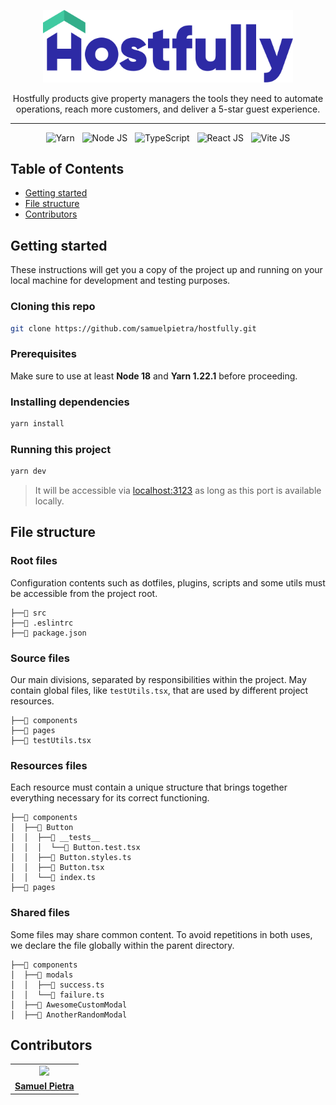 <p align="center">
<img src="src/assets/full-logo.svg" width="400">
</p>

<p align="center">
Hostfully products give property managers the tools they need to automate operations, reach more customers, and deliver a 5-star guest experience.
</p>

---

<p align="center">
  <img alt="Yarn" src="https://img.shields.io/badge/yarn-%232C8EBB.svg?style=for-the-badge&logo=yarn&logoColor=white">
  &nbsp;
  <img alt="Node JS" src="https://img.shields.io/badge/node.js-6DA55F?style=for-the-badge&logo=node.js&logoColor=white">
  &nbsp;
  <img alt="TypeScript" src="https://img.shields.io/badge/typescript-%23007ACC.svg?style=for-the-badge&logo=typescript&logoColor=white">
  &nbsp;
  <img alt="React JS" src="https://img.shields.io/badge/react-%2320232a.svg?style=for-the-badge&logo=react&logoColor=%2361DAFB">
  &nbsp;
  <img alt="Vite JS" src="https://img.shields.io/badge/vite-%23646CFF.svg?style=for-the-badge&logo=vite&logoColor=white">
</p>

## Table of Contents

- [Getting started](#getting-started)
- [File structure](#file-structure)
- [Contributors](#contributors)

## Getting started

These instructions will get you a copy of the project up and running on your local machine for development and testing purposes.

### Cloning this repo

```bash
git clone https://github.com/samuelpietra/hostfully.git
```

### Prerequisites

Make sure to use at least **Node 18** and **Yarn 1.22.1** before proceeding.

### Installing dependencies

```bash
yarn install
```

### Running this project

```bash
yarn dev
```

> It will be accessible via [localhost:3123](http://localhost:3123) as long as this port is available locally.

## File structure

### Root files

Configuration contents such as dotfiles, plugins, scripts and some utils must be accessible from the project root.

```
├──📁 src
├──👾 .eslintrc
├──👾 package.json
```

### Source files

Our main divisions, separated by responsibilities within the project. May contain global files, like `testUtils.tsx`, that are used by different project resources.

```
├──📁 components
├──📁 pages
├──👾 testUtils.tsx
```

### Resources files

Each resource must contain a unique structure that brings together everything necessary for its correct functioning.

```
├──📁 components
│  ├──📁 Button
│  │  ├──📁 __tests__
│  │  │  └──👾 Button.test.tsx
│  │  ├──👾 Button.styles.ts
│  │  ├──👾 Button.tsx
│  │  └──👾 index.ts
├──📁 pages
```

### Shared files

Some files may share common content. To avoid repetitions in both uses, we declare the file globally within the parent directory.

```
├──📁 components
│  ├──📁 modals
│  │  ├──👾 success.ts
│  │  └──👾 failure.ts
│  ├──📁 AwesomeCustomModal
│  ├──📁 AnotherRandomModal
```

## Contributors

<table>
  <tr>
    <td align="center">
      <img src="https://avatars.githubusercontent.com/samuelpietra" width="100px;" />
    </td>
  </tr>

  <td align="center">
    <a href="https://github.com/samuelpietra">
      <b>Samuel Pietra</b>
    </a>
  </td>
</table>
